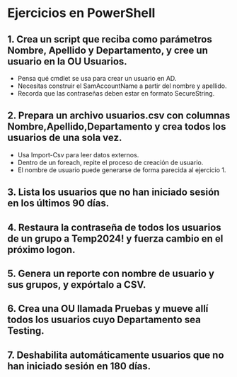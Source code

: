 # Ejercicios en PowerShell
## 1. Crea un script que reciba como parámetros Nombre, Apellido y Departamento, y cree un usuario en la OU Usuarios.
- Pensa qué cmdlet se usa para crear un usuario en AD.
- Necesitas construir el SamAccountName a partir del nombre y apellido.
- Recorda que las contraseñas deben estar en formato SecureString.

## 2. Prepara un archivo usuarios.csv con columnas Nombre,Apellido,Departamento y crea todos los usuarios de una sola vez.
- Usa Import-Csv para leer datos externos.
- Dentro de un foreach, repite el proceso de creación de usuario.
- El nombre de usuario puede generarse de forma parecida al ejercicio 1.


## 3. Lista los usuarios que no han iniciado sesión en los últimos 90 días.
## 4. Restaura la contraseña de todos los usuarios de un grupo a Temp2024! y fuerza cambio en el próximo logon.
## 5. Genera un reporte con nombre de usuario y sus grupos, y expórtalo a CSV.
## 6. Crea una OU llamada Pruebas y mueve allí todos los usuarios cuyo Departamento sea Testing.
## 7. Deshabilita automáticamente usuarios que no han iniciado sesión en 180 días.
